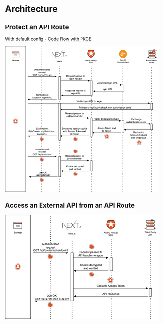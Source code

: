 # Architecture

## Protect an API Route

With default config - [Code Flow with PKCE](https://auth0.com/docs/flows/authorization-code-flow-with-proof-key-for-code-exchange-pkce) 

![login](./login.png)

## Access an External API from an API Route

![login](./external-api.png)
